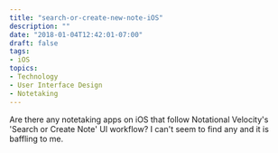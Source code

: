 ```yaml
---
title: "search-or-create-new-note-iOS"
description: ""
date: "2018-01-04T12:42:01-07:00"
draft: false
tags:
- iOS
topics:
- Technology
- User Interface Design
- Notetaking
---
```

	
Are there any notetaking apps on iOS that follow Notational Velocity's 'Search or Create Note' UI workflow? I can't seem to find any and it is baffling to me.